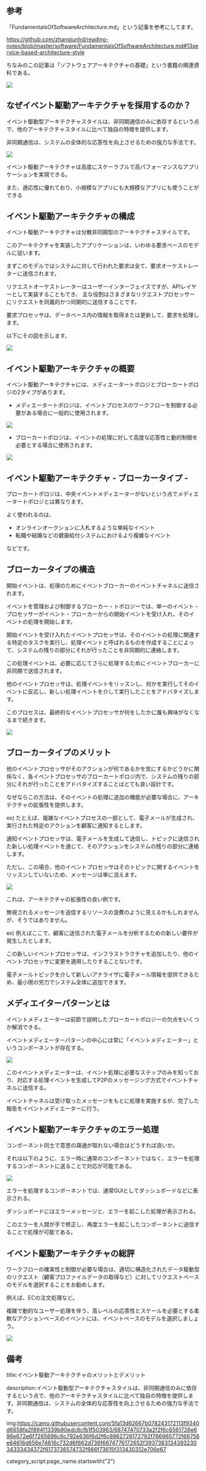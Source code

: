 

## 参考

「FundamentalsOfSoftwareArchitecture.md」という記事を参考にしてます。

https://github.com/zhangjunhd/reading-notes/blob/master/software/FundamentalsOfSoftwareArchitecture.md#13service-based-architecture-style

ちなみのこの記事は「ソフトウェアアーキテクチャの基礎」という書籍の関連資料である。

<img src="https://camo.githubusercontent.com/d799cbb6d1ed1f01ab09bf1d78b29527875119b278387f64b1b583bb40458958/68747470733a2f2f696d67312e646f7562616e696f2e636f6d2f766965772f7375626a6563742f732f7075626c69632f7333333332313737382e6a7067">



## なぜイベント駆動アーキテクチャを採用するのか？

イベント駆動型アーキテクチャスタイルは、非同期通信のみに依存するという点で、他のアーキテクチャスタイルに比べて独自の特徴を提供します。

非同期通信は、システムの全体的な応答性を向上させるための強力な手法です。

<img src="https://camo.githubusercontent.com/620e2bf27e102e06a73c76c82171d2c9a6779ab709d83e1b07ec1fe41f43c95e/68747470733a2f2f6c6561726e696e672e6f7265696c6c792e636f6d2f6c6962726172792f766965772f66756e64616d656e74616c732d6f662d736f6674776172652f393738313439323034333434372f6173736574732f666f73615f313431332e706e67">

イベント駆動アーキテクチャは高度にスケーラブルで高パフォーマンスなアプリケーションを実現できる。

また、適応性に優れており、小規模なアプリにも大規模なアプリにも使うことができる




## イベント駆動アーキテクチャの構成

イベント駆動アーキテクチャは分散非同期型のアーキテクチャスタイルです。

このアーキテクチャを実装したアプリケーションは、いわゆる要求ベースのモデルに従います。

まずこのモデルではシステムに対して行われた要求は全て、要求オーケストレーターに送信されます。

リクエストオーケストレーターはユーザーインターフェイスですが、APIレイヤーとして実装することもでき、
主な役割はさまざまなリクエストプロセッサーにリクエストを同義的かつ同期的に送信することです。

要求プロセッサは、データベース内の情報を取得または更新して、要求を処理します。

以下にその図を示します。

<img src="https://camo.githubusercontent.com/5fa13d62667b078243172113f9340d6658fa2f894f1339b90edc8cfb1f503963/68747470733a2f2f6c6561726e696e672e6f7265696c6c792e636f6d2f6c6962726172792f766965772f66756e64616d656e74616c732d6f662d736f6674776172652f393738313439323034333434372f6173736574732f666f73615f313430312e706e67">



## イベント駆動アーキテクチャの概要

イベント駆動アーキテクチャには、メディエータートポロジとブローカートポロジの2タイプがあります。

- メディエータートポロジは、イベントプロセスのワークフローを制御する必要がある場合に一般的に使用されます。

<img src="https://camo.githubusercontent.com/59703049a036a41273bf983d1588a848d28a299e62859b9346ff0ded14ce3b5f/68747470733a2f2f6c6561726e696e672e6f7265696c6c792e636f6d2f6c6962726172792f766965772f66756e64616d656e74616c732d6f662d736f6674776172652f393738313439323034333434372f6173736574732f666f73615f313430322e706e67">

- ブローカートポロジは、イベントの処理に対して高度な応答性と動的制御を必要とする場合に使用されます。

<img src="https://camo.githubusercontent.com/181738642248b61b9eb085c80196d251b38702d7f9e56c3a94ad72a3aaf1395a/68747470733a2f2f6c6561726e696e672e6f7265696c6c792e636f6d2f6c6962726172792f766965772f66756e64616d656e74616c732d6f662d736f6674776172652f393738313439323034333434372f6173736574732f666f73615f313430352e706e67">


## イベント駆動アーキテクチャ - ブローカータイプ -

ブローカートポロジは、中央イベントメディエーターがないという点でメディエータートポロジとは異なります。

よく使われるのは、

- オンラインオークションに入札するような単純なイベント
- 転職や結婚などの健康給付システムにおけるより複雑なイベント

などです。

## ブローカータイプの構造

開始イベントは、処理のためにイベントブローカーのイベントチャネルに送信されます。

イベントを管理および制御するブローカー・トポロジーでは、単一のイベント・プロセッサーがイベント・ブローカーからの開始イベントを受け入れ、そのイベントの処理を開始します。

開始イベントを受け入れたイベントプロセッサは、そのイベントの処理に関連する特定のタスクを実行し、処理イベントと呼ばれるものを作成することによって、システムの残りの部分にそれが行ったことを非同期的に連絡します。

この処理イベントは、必要に応じてさらに処理するためにイベントブローカーに非同期で送信されます。

他のイベントプロセッサは、処理イベントをリッスンし、何かを実行してそのイベントに反応し、新しい処理イベントを介して実行したことをアドバタイズします。

このプロセスは、最終的なイベントプロセッサが何をしたかに誰も興味がなくなるまで続きます。

<img src="https://camo.githubusercontent.com/59703049a036a41273bf983d1588a848d28a299e62859b9346ff0ded14ce3b5f/68747470733a2f2f6c6561726e696e672e6f7265696c6c792e636f6d2f6c6962726172792f766965772f66756e64616d656e74616c732d6f662d736f6674776172652f393738313439323034333434372f6173736574732f666f73615f313430322e706e67">

## ブローカータイプのメリット

他のイベントプロセッサがそのアクションが何であるかを気にするかどうかに関係なく、各イベントプロセッサのブローカートポロジ内で、システムの残りの部分にそれが行ったことをアドバタイズすることはとても良い設計です。

なぜならこの方法は、そのイベントの処理に追加の機能が必要な場合に、アーキテクチャの拡張性を提供します。

ex) たとえば、複雑なイベントプロセスの一部として、電子メールが生成され、実行された特定のアクションを顧客に通知するとします。

通知イベントプロセッサは、電子メールを生成して送信し、トピックに送信された新しい処理イベントを通じて、そのアクションをシステムの残りの部分に連絡します。

ただし、この場合、他のイベントプロセッサはそのトピックに関するイベントをリッスンしていないため、メッセージは単に消えます。

<img src="https://camo.githubusercontent.com/d4bd92486e086815436e9c4e434f4ef7402e559136108e71a68585ae396663cf/68747470733a2f2f6c6561726e696e672e6f7265696c6c792e636f6d2f6c6962726172792f766965772f66756e64616d656e74616c732d6f662d736f6674776172652f393738313439323034333434372f6173736574732f666f73615f313430332e706e67">

これは、アーキテクチャの拡張性の良い例です。

無視されるメッセージを送信するリソースの浪費のように見えるかもしれませんが、そうではありません。

ex) 例えばここで、顧客に送信された電子メールを分析するための新しい要件が発生したとします。

この新しいイベントプロセッサは、インフラストラクチャを追加したり、他のイベントプロセッサに変更を適用したりすることないです。

電子メールトピックを介して新しいアナライザに電子メール情報を提供できるため、最小限の労力でシステム全体に追加できます。


## メディエイターパターンとは

イベントメディエーターは前節で説明したブローカートポロジーの欠点をいくつか解消できる。

イベントメディエーターパターンの中心には常に「イベントメディエーター」というコンポーネントが存在する。

<img src="https://camo.githubusercontent.com/181738642248b61b9eb085c80196d251b38702d7f9e56c3a94ad72a3aaf1395a/68747470733a2f2f6c6561726e696e672e6f7265696c6c792e636f6d2f6c6962726172792f766965772f66756e64616d656e74616c732d6f662d736f6674776172652f393738313439323034333434372f6173736574732f666f73615f313430352e706e67">

このイベントメディエーターは、イベント処理に必要なステップのみを知っており、対応する処理イベントを生成してP2Pのメッセージング方式でイベントチャネルに送信する。

イベントチャネルは受け取ったメッセージをもとに処理を実施するが、完了した報告をイベントメディエーターに行う。


## イベント駆動アーキテクチャのエラー処理

コンポーネント同士で意思の疎通が取れない場合はどうすれば良いか。

それは以下のように、エラー時に通常のコンポーネントではなく、エラーを処理するコンポーネントに送ることで対応が可能である。

<img src="https://camo.githubusercontent.com/0412b154b110745c55fbaad3524b4a13902a39d354cd0970a0b998f8cd55fda6/68747470733a2f2f6c6561726e696e672e6f7265696c6c792e636f6d2f6c6962726172792f766965772f66756e64616d656e74616c732d6f662d736f6674776172652f393738313439323034333434372f6173736574732f666f73615f313431342e706e67">

エラーを処理するコンポーネントでは、通常GUIとしてダッシュボードなどに表示される。

ダッシュボードにはエラーメッセージと、エラーを起こした処理が表示される。

このエラーを人間が手で修正し、再度エラーを起こしたコンポーネントに送信することで処理が可能である。


## イベント駆動アーキテクチャの総評

ワークフローの確実性と制御が必要な場合は、適切に構造化されたデータ駆動型のリクエスト（顧客プロファイルデータの取得など）に対してリクエストベースのモデルを選択することをお勧めします。

例えば、ECの注文処理など。

複雑で動的なユーザー処理を伴う、高レベルの応答性とスケールを必要とする柔軟なアクションベースのイベントには、イベントベースのモデルを選択しましょう。

<img src="https://camo.githubusercontent.com/85abc7ad3f27c612cd839e532b0b2bcfd00a45888cb09f18282bcf2be7bc9ff3/68747470733a2f2f6c6561726e696e672e6f7265696c6c792e636f6d2f6c6962726172792f766965772f66756e64616d656e74616c732d6f662d736f6674776172652f393738313439323034333434372f6173736574732f666f73615f313432322e706e67">



## 備考

title:イベント駆動アーキテクチャのメリットとデメリット

description:イベント駆動型アーキテクチャスタイルは、非同期通信のみに依存するという点で、他のアーキテクチャスタイルに比べて独自の特徴を提供します。非同期通信は、システムの全体的な応答性を向上させるための強力な手法です。


img:https://camo.githubusercontent.com/5fa13d62667b078243172113f9340d6658fa2f894f1339b90edc8cfb1f503963/68747470733a2f2f6c6561726e696e672e6f7265696c6c792e636f6d2f6c6962726172792f766965772f66756e64616d656e74616c732d6f662d736f6674776172652f393738313439323034333434372f6173736574732f666f73615f313430312e706e67


category_script:page_name.startswith("2")

